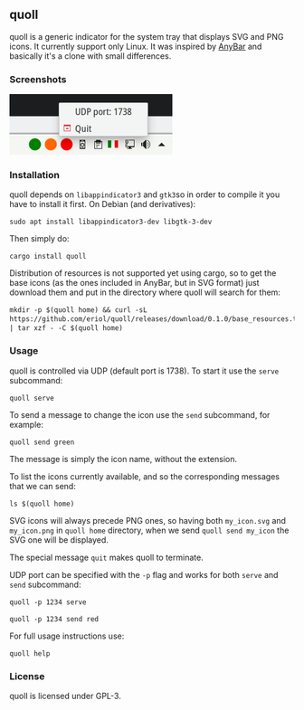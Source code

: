 quoll
-----

quoll is a generic indicator for the system tray that displays SVG and PNG
icons. It currently support only Linux.
It was inspired by [AnyBar](https://github.com/tonsky/AnyBar) and basically it's
a clone with small differences.

### Screenshots

![A screenshot of quoll](screenshots/quoll_20190518.png)

### Installation

quoll depends on `libappindicator3` and `gtk3`so in order to compile it you
have to install it first.
On Debian (and derivatives):
```
sudo apt install libappindicator3-dev libgtk-3-dev
```

Then simply do:

```
cargo install quoll
```

Distribution of resources is not supported yet using cargo, so to get the base
icons (as the ones included in AnyBar, but in SVG format) just download them
and put in the directory where quoll will search for them:

```
mkdir -p $(quoll home) && curl -sL https://github.com/eriol/quoll/releases/download/0.1.0/base_resources.tar.gz | tar xzf - -C $(quoll home)
```

### Usage

quoll is controlled via UDP (default port is 1738). To start it use the `serve`
subcommand:

```
quoll serve
```

To send a message to change the icon use the `send` subcommand, for example:

```
quoll send green
```

The message is simply the icon name, without the extension.

To list the icons currently available, and so the corresponding messages that
we can send:

```
ls $(quoll home)
```

SVG icons will always precede PNG ones, so having both `my_icon.svg` and
`my_icon.png` in `quoll home` directory, when we send `quoll send my_icon` the
SVG one will be displayed.

The special message `quit` makes quoll to terminate.

UDP port can be specified with the `-p` flag and works for both `serve` and
`send` subcommand:
```
quoll -p 1234 serve
```

```
quoll -p 1234 send red
```

For full usage instructions use:

```
quoll help
```

### License

quoll is licensed under GPL-3.
